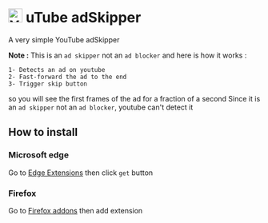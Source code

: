 
# <img src="https://upload.wikimedia.org/wikipedia/commons/thumb/0/09/YouTube_full-color_icon_%282017%29.svg/1024px-YouTube_full-color_icon_%282017%29.svg.png" alt="YouTube" height="28" alt="uTube adSkipper" />  uTube adSkipper

A very simple YouTube adSkipper

**Note :** This is an `ad skipper` not an `ad blocker` and here is how it works :

    1- Detects an ad on youtube
    2- Fast-forward the ad to the end 
    3- Trigger skip button

so you will see the first frames of the ad for a fraction of a second
Since it is an `ad skipper` not an `ad blocker`, youtube can't detect it

## How to install
### Microsoft edge
Go to [Edge Extensions](https://microsoftedge.microsoft.com/addons/detail/afglhpnmgcfoijollmiaflceepmeekop) then click `get` button

### Firefox
Go to [Firefox addons](https://addons.mozilla.org/en-US/firefox/addon/utube-adskipper/?utm_source=addons.mozilla.org&utm_medium=referral&utm_content=search)
    then add extension
